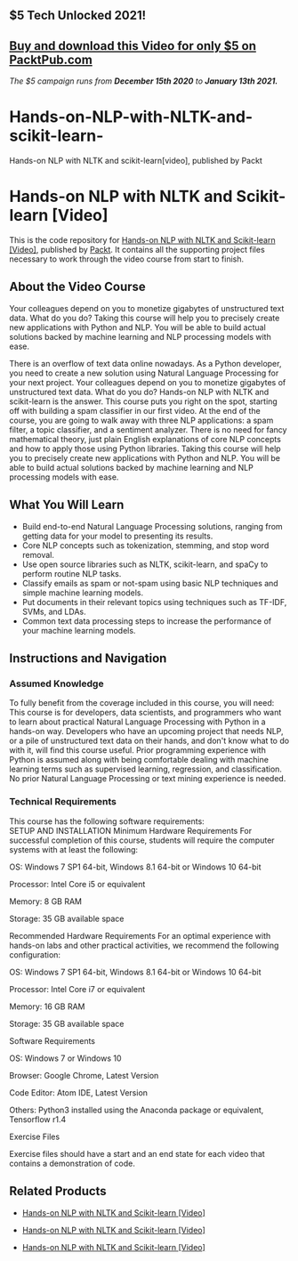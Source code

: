 ## $5 Tech Unlocked 2021!
[Buy and download this Video for only $5 on PacktPub.com](https://www.packtpub.com/product/hands-on-nlp-with-nltk-and-scikit-learn-video/9781789345612)
-----
*The $5 campaign         runs from __December 15th 2020__ to __January 13th 2021.__*

# Hands-on-NLP-with-NLTK-and-scikit-learn-
Hands-on NLP with NLTK and scikit-learn[video], published by Packt
# Hands-on NLP with NLTK and Scikit-learn [Video]
This is the code repository for [Hands-on NLP with NLTK and Scikit-learn [Video]](https://www.packtpub.com/big-data-and-business-intelligence/hands-nlp-nltk-and-scikit-learn-video?utm_source=github&utm_medium=repository&utm_campaign=9781789345612), published by [Packt](https://www.packtpub.com/?utm_source=github). It contains all the supporting project files necessary to work through the video course from start to finish.
## About the Video Course
Your colleagues depend on you to monetize gigabytes of unstructured text data. What do you do?
Taking this course will help you to precisely create new applications with Python and NLP. You will be able to build actual solutions backed by machine learning and NLP processing models with ease.

There is an overflow of text data online nowadays. As a Python developer, you need to create a new solution using Natural Language Processing for your next project. Your colleagues depend on you to monetize gigabytes of unstructured text data. What do you do?
Hands-on NLP with NLTK and scikit-learn is the answer. This course puts you right on the spot, starting off with building a spam classifier in our first video. At the end of the course, you are going to walk away with three NLP applications: a spam filter, a topic classifier, and a sentiment analyzer. There is no need for fancy mathematical theory, just plain English explanations of core NLP concepts and how to apply those using Python libraries.
Taking this course will help you to precisely create new applications with Python and NLP. You will be able to build actual solutions backed by machine learning and NLP processing models with ease.

<H2>What You Will Learn</H2>
<DIV class=book-info-will-learn-text>
<UL>
<LI>Build end-to-end Natural Language Processing solutions, ranging from getting data for your model to presenting its results. 
<LI>Core NLP concepts such as tokenization, stemming, and stop word removal. 
<LI>Use open source libraries such as NLTK, scikit-learn, and spaCy to perform routine NLP tasks. 
<LI>Classify emails as spam or not-spam using basic NLP techniques and simple machine learning models. 
<LI>Put documents in their relevant topics using techniques such as TF-IDF, SVMs, and LDAs. 
<LI>Common text data processing steps to increase the performance of your machine learning models. </LI></UL></DIV>

## Instructions and Navigation
### Assumed Knowledge
To fully benefit from the coverage included in this course, you will need:<br/>
This course is for developers, data scientists, and programmers who want to learn about practical Natural Language Processing with Python in a hands-on way. Developers who have an upcoming project that needs NLP, or a pile of unstructured text data on their hands, and don't know what to do with it, will find this course useful. Prior programming experience with Python is assumed along with being comfortable dealing with machine learning terms such as supervised learning, regression, and classification. No prior Natural Language Processing or text mining experience is needed.
### Technical Requirements
This course has the following software requirements:<br/>
SETUP AND INSTALLATION
Minimum Hardware Requirements
For successful completion of this course, students will require the computer systems with at least the following:


OS: Windows 7 SP1 64-bit, Windows 8.1 64-bit or Windows 10 64-bit



Processor: Intel Core i5 or equivalent



Memory: 8 GB RAM



Storage: 35 GB available space




Recommended Hardware Requirements
For an optimal experience with hands-on labs and other practical activities, we recommend the following configuration:


OS: Windows 7 SP1 64-bit, Windows 8.1 64-bit or Windows 10 64-bit



Processor: Intel Core i7 or equivalent



Memory: 16 GB RAM



Storage: 35 GB available space


Software Requirements

OS: Windows 7 or Windows 10



Browser: Google Chrome, Latest Version



Code Editor: Atom IDE, Latest Version



Others: Python3 installed using the Anaconda package or equivalent, Tensorflow r1.4 




Exercise Files

Exercise files should have a start and an end state for each video that contains a demonstration of code.

## Related Products
* [Hands-on NLP with NLTK and Scikit-learn [Video]](https://www.packtpub.com/big-data-and-business-intelligence/hands-nlp-nltk-and-scikit-learn-video?utm_source=github&utm_medium=repository&utm_campaign=9781789345612)

* [Hands-on NLP with NLTK and Scikit-learn [Video]](https://www.packtpub.com/big-data-and-business-intelligence/hands-nlp-nltk-and-scikit-learn-video?utm_source=github&utm_medium=repository&utm_campaign=9781789345612)

* [Hands-on NLP with NLTK and Scikit-learn [Video]](https://www.packtpub.com/big-data-and-business-intelligence/hands-nlp-nltk-and-scikit-learn-video?utm_source=github&utm_medium=repository&utm_campaign=9781789345612)

